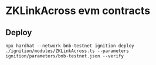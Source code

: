 # ZKLinkAcross evm contracts

## Deploy

```shell
npx hardhat --network bnb-testnet ignition deploy ./ignition/modules/ZKLinkAcross.ts --parameters ignition/parameters/bnb-testnet.json --verify
```
